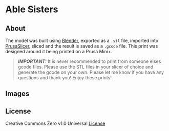 # Able Sisters

## About

The model was built using [Blender](https://www.blender.org/), exported as a `.stl` file, imported into [PrusaSlicer](https://www.prusa3d.com/page/prusaslicer_424/), sliced and the result is saved as a `.gcode` file. This print was designed around it being printed on a Prusa Mini+.

> _**IMPORTANT:**_ It is never recommended to print from someone elses gcode files. Please use the STL files in your slicer of choice and generate the gcode on your own. Please let me know if you have any questions and thank you! Enjoy these prints!

## Images

## License

Creative Commons Zero v1.0 Universal [License](LICENSE)
